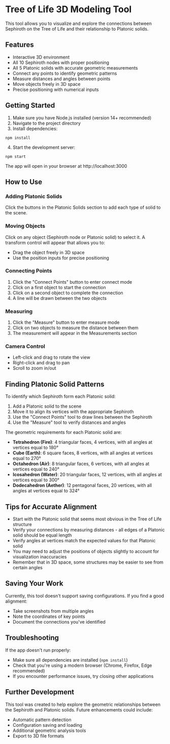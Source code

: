 # Tree of Life 3D Modeling Tool

This tool allows you to visualize and explore the connections between Sephiroth on the Tree of Life and their relationship to Platonic solids.

## Features

- Interactive 3D environment
- All 10 Sephiroth nodes with proper positioning
- All 5 Platonic solids with accurate geometric measurements
- Connect any points to identify geometric patterns
- Measure distances and angles between points
- Move objects freely in 3D space
- Precise positioning with numerical inputs

## Getting Started

1. Make sure you have Node.js installed (version 14+ recommended)
2. Navigate to the project directory
3. Install dependencies:

```
npm install
```

4. Start the development server:

```
npm start
```

The app will open in your browser at http://localhost:3000

## How to Use

### Adding Platonic Solids
Click the buttons in the Platonic Solids section to add each type of solid to the scene.

### Moving Objects
Click on any object (Sephiroth node or Platonic solid) to select it. A transform control will appear that allows you to:
- Drag the object freely in 3D space
- Use the position inputs for precise positioning

### Connecting Points
1. Click the "Connect Points" button to enter connect mode
2. Click on a first object to start the connection
3. Click on a second object to complete the connection
4. A line will be drawn between the two objects

### Measuring
1. Click the "Measure" button to enter measure mode
2. Click on two objects to measure the distance between them
3. The measurement will appear in the Measurements section

### Camera Control
- Left-click and drag to rotate the view
- Right-click and drag to pan
- Scroll to zoom in/out

## Finding Platonic Solid Patterns

To identify which Sephiroth form each Platonic solid:

1. Add a Platonic solid to the scene
2. Move it to align its vertices with the appropriate Sephiroth
3. Use the "Connect Points" tool to draw lines between the Sephiroth
4. Use the "Measure" tool to verify distances and angles

The geometric requirements for each Platonic solid are:

- **Tetrahedron (Fire)**: 4 triangular faces, 4 vertices, with all angles at vertices equal to 180°
- **Cube (Earth)**: 6 square faces, 8 vertices, with all angles at vertices equal to 270°
- **Octahedron (Air)**: 8 triangular faces, 6 vertices, with all angles at vertices equal to 240°
- **Icosahedron (Water)**: 20 triangular faces, 12 vertices, with all angles at vertices equal to 300°
- **Dodecahedron (Aether)**: 12 pentagonal faces, 20 vertices, with all angles at vertices equal to 324°

## Tips for Accurate Alignment

- Start with the Platonic solid that seems most obvious in the Tree of Life structure
- Verify your connections by measuring distances - all edges of a Platonic solid should be equal length
- Verify angles at vertices match the expected values for that Platonic solid
- You may need to adjust the positions of objects slightly to account for visualization inaccuracies
- Remember that in 3D space, some structures may be easier to see from certain angles

## Saving Your Work

Currently, this tool doesn't support saving configurations. If you find a good alignment:
- Take screenshots from multiple angles
- Note the coordinates of key points
- Document the connections you've identified

## Troubleshooting

If the app doesn't run properly:
- Make sure all dependencies are installed (`npm install`)
- Check that you're using a modern browser (Chrome, Firefox, Edge recommended)
- If you encounter performance issues, try closing other applications

## Further Development

This tool was created to help explore the geometric relationships between the Sephiroth and Platonic solids. Future enhancements could include:
- Automatic pattern detection
- Configuration saving and loading
- Additional geometric analysis tools
- Export to 3D file formats
